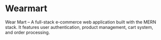 # Wearmart
Wear Mart – A full-stack e-commerce web application built with the MERN stack. It features user authentication, product management, cart system, and order processing.
